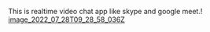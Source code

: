 This is realtime video chat app like skype and google meet.!
[image_2022_07_28T09_28_58_036Z](https://user-images.githubusercontent.com/38542608/182521898-c72f5d7e-4460-4e01-a050-2db0eca6fa32.png)
